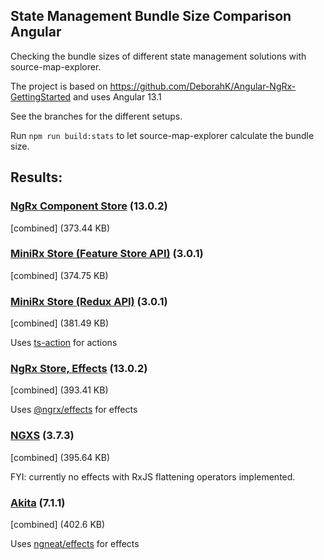 ## State Management Bundle Size Comparison Angular

Checking the bundle sizes of different state management solutions with source-map-explorer.

The project is based on https://github.com/DeborahK/Angular-NgRx-GettingStarted and uses Angular 13.1

See the branches for the different setups.

Run `npm run build:stats` to let source-map-explorer calculate the bundle size.

## Results:

### [NgRx Component Store](https://ngrx.io/guide/component-store) (13.0.2)

[combined] (373.44 KB)

### [MiniRx Store (Feature Store API)](https://mini-rx.io/) (3.0.1)

[combined] (374.75 KB)

### [MiniRx Store (Redux API)](https://mini-rx.io/) (3.0.1)

[combined] (381.49 KB)

Uses [ts-action](https://github.com/cartant/ts-action) for actions

### [NgRx Store, Effects](https://ngrx.io/) (13.0.2)

[combined] (393.41 KB)

Uses [@ngrx/effects](https://ngrx.io/guide/effects) for effects

### [NGXS](https://www.ngxs.io/) (3.7.3)

[combined] (395.64 KB)

FYI: currently no effects with RxJS flattening operators implemented.

### [Akita](https://datorama.github.io/akita/) (7.1.1)

[combined] (402.6 KB)

Uses [ngneat/effects](https://github.com/ngneat/effects) for effects

